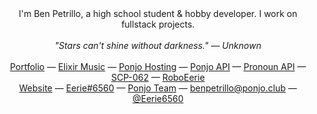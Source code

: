 <div align="center">
  I'm Ben Petrillo, a high school student & hobby developer. I work on fullstack projects.
</div>

<br>

<div align="center">
  <i>"Stars can't shine without darkness." — Unknown</i>
</div>

<br>

<div align="center">
  <a href="https://benpetrillo.dev">Portfolio</a> —
  <a href="https://ponjo.club/elixir">Elixir Music</a> —
  <a href="https://app.ponjo.club/hosting">Ponjo Hosting</a> —
  <a href="https://app.ponjo.club">Ponjo API</a> —
  <a href="https://pronoun.space">Pronoun API</a> —
  <a href="https://ponjo.club/scp-062">SCP-062</a> —
  <a href="https://ponjo.club/roboeerie">RoboEerie</a>
</div>

<div align="center">
  <a href="https://benpetrillo.dev">Website</a> —
  <a href="https://discordapp.com/users/460177285954142208">Eerie#6560</a> —
  <a href="https://ponjo.club">Ponjo Team</a> —
  <a href="mailto:benpetrillo@ponjo.club">benpetrillo@ponjo.club</a> —
  <a href="https://twitter.com/Eerie6560">@Eerie6560</a>
</div>
